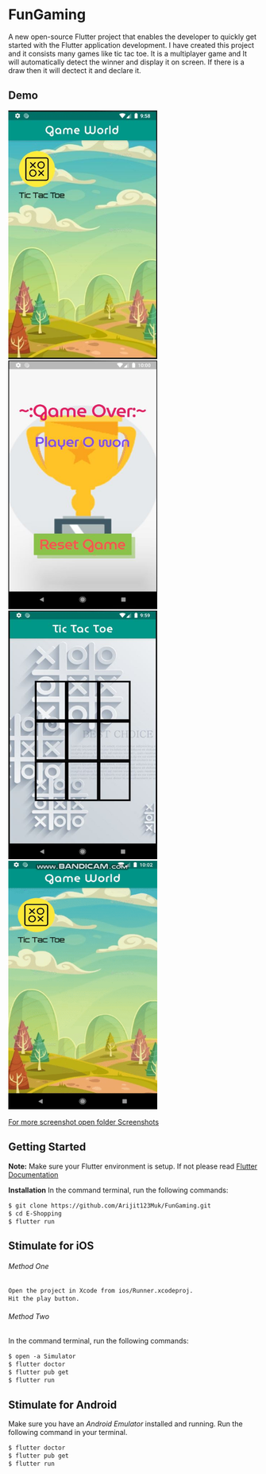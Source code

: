 # FunGaming
A new open-source Flutter project that enables the developer to quickly get started with the Flutter application development. I have created this project and it consists many games like tic tac toe. It is a multiplayer game and It will automatically detect the winner and display it on screen. If there is a draw then it will dectect it and declare it.

## Demo ##
<a href="https://github.com/Arijit123Muk/FunGaming/tree/master/ScreenShot">
         <img alt="Qries" src="https://github.com/Arijit123Muk/FunGaming/blob/master/ScreenShot/Main%20Screen.JPG"
         width=300" height="500">
                                
<a href="https://github.com/Arijit123Muk/FunGaming/tree/master/ScreenShot">
         <img alt="Qries" src="https://github.com/Arijit123Muk/FunGaming/blob/master/ScreenShot/Tic_Tac_Toe%20Winner%20Screen.JPG"
         width=300" height="500">                
<a href="https://github.com/Arijit123Muk/FunGaming/tree/master/ScreenShot">
         <img alt="Qries" src="https://github.com/Arijit123Muk/FunGaming/blob/master/ScreenShot/Tic_Tac_Toe%20Screen_1.JPG"
         width=300" height="500">
         
<a href="https://github.com/Arijit123Muk/FunGaming/tree/master/ScreenShot">
         <img alt="Qries" src="https://github.com/Arijit123Muk/FunGaming/blob/master/ScreenShot/Tic_Tac_Toe%20Screens.gif"
         width=300" height="500">
         
For more screenshot open folder Screenshots </a>


## Getting Started ##
 __Note:__ Make sure your Flutter environment is setup. If not please read <a href="https://flutter.dev/docs">Flutter Documentation</a>

__Installation__
In the command terminal, run the following commands:
```git
$ git clone https://github.com/Arijit123Muk/FunGaming.git
$ cd E-Shopping
$ flutter run
```

## Stimulate for iOS ##

###### Method One ######
```
Open the project in Xcode from ios/Runner.xcodeproj.
Hit the play button.
```

###### Method Two ######
In the command terminal, run the following commands:
```
$ open -a Simulator
$ flutter doctor
$ flutter pub get
$ flutter run
```


## Stimulate for Android ##
Make sure you have an _Android Emulator_ installed and running.
Run the following command in your terminal.
```
$ flutter doctor
$ flutter pub get
$ flutter run
```
